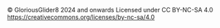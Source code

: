 © GloriousGlider8 2024 and onwards
Licensed under CC BY-NC-SA 4.0
https://creativecommons.org/licenses/by-nc-sa/4.0
